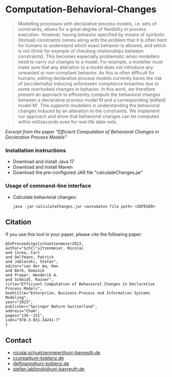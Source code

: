 # Computation-Behavioral-Changes

> Modelling processes with declarative process models, i.e. sets of constraints, allows for a great degree of flexibility in process execution. However, 
having behavior specified by means of symbolic (textual) constraints comes along with the problem that it is often hard for humans to understand which 
exact behavior is allowed, and which is not (think for example of checking relationships between constraints). This becomes especially problematic when 
modellers need to carry out changes to a model. For example, a modeller must make sure that any alteration to a model does not introduce any unwanted or 
non-compliant behavior. As this is often difficult for humans, editing declarative process models currently bares the risk of (accidentally) inducing 
unforeseen compliance breaches due to some overlooked changes in behavior. In this work, we therefore present an approach to efficiently compute the behavioral
changes between a declarative process model M and a corresponding (edited) model M′. This supports modellers in understanding the behavioral changes induced 
by an alteration to the constraints. We implement our approach and show that behavioral changes can be computed within milliseconds even for real-life data-sets.

*Excerpt from the paper "Efficient Computation of Behavioral Changes in Declarative Process Models"*


### Installation instructions

- Download and install Java 17
- Download and install Maven
- Download the pre-configured JAR file "calculateChanges.jar"

### Usage of command-line interface

- Calculate behavioral changes:
    ```
    java -jar calculateChanges.jar <automaton file path> <INTEGER>
    ```

## Citation
If you use this tool in your paper, please cite the following paper:
```
@InProceedings{schuetzenmeier2023,
author="Sch{\"u}tzenmeier, Nicolai
and Corea, Carl
and Delfmann, Patrick
and Jablonski, Stefan",
editor="van der Aa, Han
and Bork, Dominik
and Proper, Henderik A.
and Schmidt, Rainer",
title="Efficient Computation of Behavioral Changes in Declarative Process Models",
booktitle="Enterprise, Business-Process and Information Systems Modeling",
year="2023",
publisher="Springer Nature Switzerland",
address="Cham",
pages="136--151",
isbn="978-3-031-34241-7"
}
```
    
## Contact
- [nicolai.schuetzenmeier@uni-bayreuth.de](mailto:Nicolai.Schuetzenmeier@uni-bayreuth.de)
- [ccorea@uni-koblenz.de](mailto:ccorea@uni-koblenz.de)
- [delfmann@uni-koblenz.de](mailto:delfmann@uni-koblenz.de)
- [stefan.jablonski@uni-bayreuth.de](mailto:stefan.jablonski@uni-bayreuth.de)

